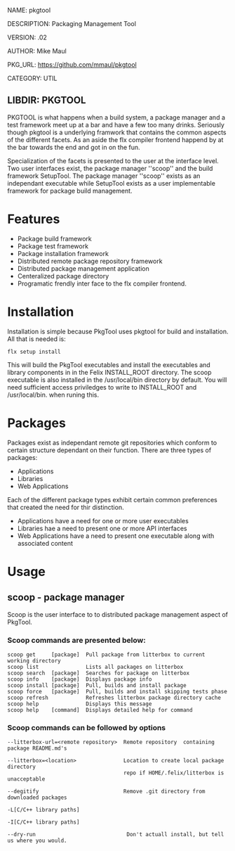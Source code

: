 NAME: pkgtool

DESCRIPTION: Packaging Management Tool

VERSION: .02

AUTHOR:  Mike Maul

PKG_URL: https://github.com/mmaul/pkgtool

CATEGORY: UTIL

LIBDIR: PKGTOOL
-----

PKGTOOL is what happens when a build system, a package manager and a test 
framework meet up at a bar and have a few too many drinks. Seriously though
pkgtool is a underlying framwork that contains the common aspects of the
different facets. As an aside the flx compiler frontend happend by at the bar 
towards the end and got in on the fun.

Specialization of the facets is presented to the user at the interface level.
Two user interfaces exist, the package manager ''scoop'' and the build framework 
SetupTool. The package manager ''scoop'' exists as an independant executable 
while SetupTool exists as a user implementable framework for package build 
management.

Features
=======

* Package build framework
* Package test framework
* Package installation framework
* Distributed remote package repository framework
* Distributed package management application
* Centeralized package directory
* Programatic frendly inter face to the flx compiler frontend.

Installation
============

Installation is simple because PkgTool uses pkgtool for build and installation.
All that is needed is:

    flx setup install

This will build the PkgTool executables and install the executables and library
components in in the Felix INSTALL_ROOT directory. The scoop executable is also
installed in the /usr/local/bin directory by default.  You will need sufficient access priviledges to write to INSTALL_ROOT and /usr/local/bin.
when runing this.

Packages
========
Packages exist as independant remote git repositories which conform to certain 
structure dependant on their function. There are three types of packages:

* Applications
* Libraries
* Web Applications

Each of the different package types exhibit certain common preferences that 
created the need for thir distinction.

* Applications have a need for one or more user executables
* Libraries hae a need to present one or more API interfaces
* Web Applications have a need to present one executable along with associated content

Usage
=====
## scoop - package manager 
Scoop is the user interface to to distributed package management aspect of
PkgTool.  

### Scoop commands are presented below:

    scoop get     [package]  Pull package from litterbox to current working directory
    scoop list               Lists all packages on litterbox
    scoop search  [package]  Searches for package on litterbox
    scoop info    [package]  Displays package info
    scoop install [package]  Pull, builds and install package
    scoop force   [package]  Pull, builds and install skipping tests phase
    scoop refresh            Refreshes litterbox package directory cache
    scoop help               Displays this message
    scoop help    [command]  Displays detailed help for command

### Scoop commands can be followed by options

    --litterbox-url=<remote repository>  Remote repository  containing package README.md's

    --litterbox=<location>               Location to create local package directory 
                                         repo if HOME/.felix/litterbox is unacceptable

    --degitify                           Remove .git directory from downloaded packages
    
    -L[C/C++ library paths]

    -I[C/C++ library paths]

    --dry-run                             Don't actuall install, but tell us where you would.





